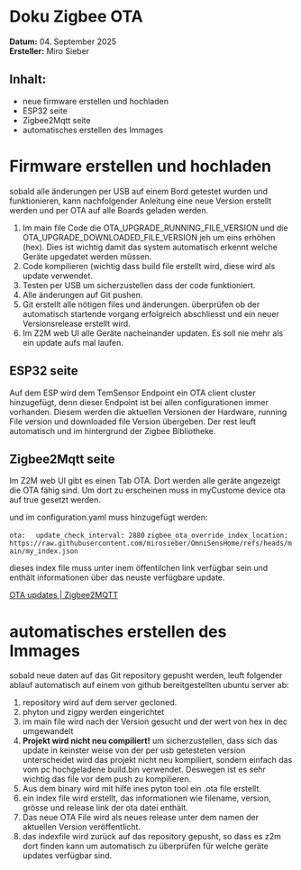 # Doku Zigbee OTA

**Datum:** 04. September 2025  
**Ersteller:** Miro Sieber

## Inhalt:
- neue firmware erstellen und hochladen
- ESP32 seite
- Zigbee2Mqtt seite
- automatisches erstellen des Immages

# Firmware erstellen und hochladen
sobald alle änderungen per USB auf einem Bord getestet wurden und funktionieren, kann nachfolgender Anleitung eine neue Version erstellt werden und per OTA auf alle Boards geladen werden.

1. Im main file Code die OTA_UPGRADE_RUNNING_FILE_VERSION und die OTA_UPGRADE_DOWNLOADED_FILE_VERSION jeh um eins erhöhen (hex). Dies ist wichtig damit das system automatisch erkennt welche Geräte upgedatet werden müssen.
2. Code kompilieren (wichtig dass build file erstellt wird, diese wird als update verwendet. 
3. Testen per USB um sicherzustellen dass der code funktioniert.
4. Alle änderungen auf Git pushen.
5. Git erstellt alle nötigen files und änderungen. überprüfen ob der automatisch startende vorgang erfolgreich abschliesst und ein neuer Versionsrelease erstellt wird.
6. Im Z2M web UI alle Geräte nacheinander updaten. Es soll nie mehr als ein update aufs mal laufen.

## ESP32 seite
Auf dem ESP wird dem TemSensor Endpoint ein OTA client cluster hinzugefügt, denn dieser Endpoint ist bei allen configurationen immer vorhanden. Diesem werden die aktuellen Versionen der Hardware, running File version und downloaded file Version übergeben. Der rest leuft automatisch und im hintergrund der Zigbee Bibliotheke.

## Zigbee2Mqtt seite
Im Z2M web UI gibt es einen Tab OTA. Dort werden alle geräte angezeigt die OTA fähig sind. Um dort zu erscheinen muss in myCustome device ota auf true gesetzt werden.

und im configuration.yaml muss hinzugefügt werden:

` ota: `
`	update_check_interval: 2880 `
`zigbee_ota_override_index_location: https://raw.githubusercontent.com/mirosieber/OmniSensHome/refs/heads/main/my_index.json`

dieses index file muss unter inem öffentilchen link verfügbar sein und enthält informationen über das neuste verfügbare update.

[OTA updates | Zigbee2MQTT](https://www.zigbee2mqtt.io/guide/usage/ota_updates.html#local-ota-index-and-firmware-files)

# automatisches erstellen des Immages

sobald neue daten auf das Git repository gepusht werden, leuft folgender ablauf automatisch auf einem von github bereitgestellten ubuntu server ab:
1. repository wird auf dem server gecloned.
2. phyton und zigpy werden eingerichtet
3. im main file wird nach der Version gesucht und der wert von hex in dec umgewandelt
4. **Projekt wird nicht neu compiliert!** um sicherzustellen, dass sich das update in keinster weise von der per usb getesteten version unterscheidet wird das projekt nicht neu kompiliert, sondern einfach das vom pc hochgeladene build.bin verwendet. Deswegen ist es sehr wichtig das file vor dem push zu kompilieren.
5. Aus dem binary wird mit hilfe ines pyton tool ein .ota file erstellt.
6. ein index file wird erstellt, das informationen wie filename, version, grösse und release link der ota datei enthält.
7. Das neue OTA File wird als neues release unter dem namen der aktuellen Version veröffentlicht.
8. das indexfile wird zurück auf das repository gepusht, so dass es z2m dort finden kann um automatisch zu überprüfen für welche geräte updates verfügbar sind.